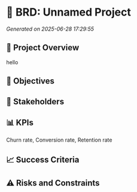 # 📄 BRD: Unnamed Project
*Generated on 2025-06-28 17:29:55*

## 🧭 Project Overview
hello

## 🎯 Objectives


## 👥 Stakeholders


## 📊 KPIs
Churn rate, Conversion rate, Retention rate

## 📈 Success Criteria


## ⚠️ Risks and Constraints


